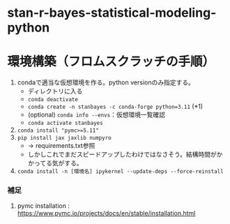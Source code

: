 # stan-r-bayes-statistical-modeling-python

# 環境構築（フロムスクラッチの手順）
1. condaで適当な仮想環境を作る。python versionのみ指定する。
    * ディレクトリに入る
    * `conda deactivate`
    * `conda create -n stanbayes -c conda-forge python=3.11` (*1)
    * (optional) `conda info --envs`：仮想環境一覧確認
    * `conda activate stanbayes`
1. `conda install "pymc>=5.11"` 
1. `pip install jax jaxlib numpyro` 
    * -> requirements.txt参照
    * しかしこれでまだスピードアップしたわけではなさそう。結構時間がかかってる気がする。
1. `conda install -n [環境名] ipykernel --update-deps --force-reinstall`

### 補足
1. pymc installation : https://www.pymc.io/projects/docs/en/stable/installation.html 